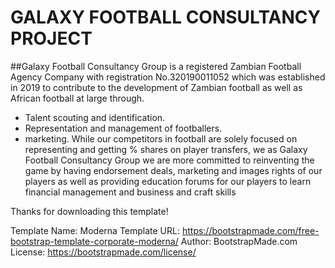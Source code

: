 # GALAXY FOOTBALL CONSULTANCY PROJECT

##Galaxy Football Consultancy Group
is a registered Zambian Football Agency Company with registration No.320190011052 which was established in 2019 to contribute to the development of Zambian football as well as African football at large through.

* Talent scouting and identification.
* Representation and management of footballers.
* marketing.
While our competitors in football are solely focused on representing and getting % shares on player transfers, we as Galaxy Football Consultancy Group we are more committed to reinventing the game by having endorsement deals, marketing and images rights of our players as well as providing education forums for our players to learn financial management and business and craft skills

Thanks for downloading this template!

Template Name: Moderna
Template URL: https://bootstrapmade.com/free-bootstrap-template-corporate-moderna/
Author: BootstrapMade.com
License: https://bootstrapmade.com/license/
